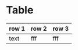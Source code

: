 # Table

| row 1    | row 2    | row 3   | 
|----------|----------|---------|
| text     |  fff     |  fff    |